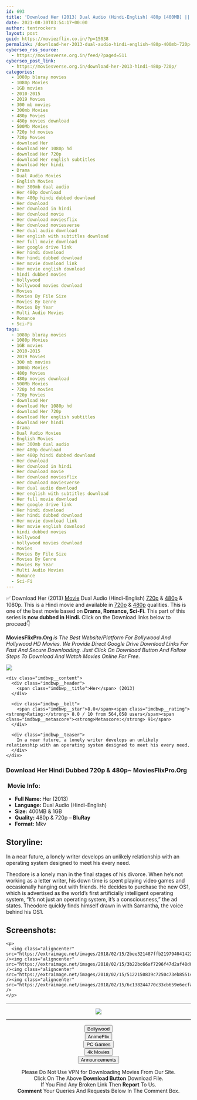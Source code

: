 ```yaml
---
id: 693
title: 'Download Her (2013) Dual Audio (Hindi-English) 480p [400MB] || 720p [1GB]'
date: 2021-08-30T03:54:17+00:00
author: tentrockers
layout: post
guid: https://moviezflix.co.in/?p=15038
permalink: /download-her-2013-dual-audio-hindi-english-480p-400mb-720p-1gb/
cyberseo_rss_source:
  - https://moviesverse.org.in/feed/?paged=511
cyberseo_post_link:
  - https://moviesverse.org.in/download-her-2013-hindi-480p-720p/
categories:
  - 1080p bluray movies
  - 1080p Movies
  - 1GB movies
  - 2010-2015
  - 2019 Movies
  - 300 mb movies
  - 300mb Movies
  - 480p Movies
  - 480p movies download
  - 500Mb Movies
  - 720p hd movies
  - 720p Movies
  - download Her
  - download Her 1080p hd
  - download Her 720p
  - download Her english subtitles
  - download Her hindi
  - Drama
  - Dual Audio Movies
  - English Movies
  - Her 300mb dual audio
  - Her 480p download
  - Her 480p hindi dubbed download
  - Her download
  - Her download in hindi
  - Her download movie
  - Her download moviesflix
  - Her download moviesverse
  - Her dual audio download
  - Her english with subtitles download
  - Her full movie download
  - Her google drive link
  - Her hindi download
  - Her hindi dubbed download
  - Her movie download link
  - Her movie english download
  - hindi dubbed movies
  - Hollywood
  - hollywood movies download
  - Movies
  - Movies By File Size
  - Movies By Genre
  - Movies By Year
  - Multi Audio Movies
  - Romance
  - Sci-Fi
tags:
  - 1080p bluray movies
  - 1080p Movies
  - 1GB movies
  - 2010-2015
  - 2019 Movies
  - 300 mb movies
  - 300mb Movies
  - 480p Movies
  - 480p movies download
  - 500Mb Movies
  - 720p hd movies
  - 720p Movies
  - download Her
  - download Her 1080p hd
  - download Her 720p
  - download Her english subtitles
  - download Her hindi
  - Drama
  - Dual Audio Movies
  - English Movies
  - Her 300mb dual audio
  - Her 480p download
  - Her 480p hindi dubbed download
  - Her download
  - Her download in hindi
  - Her download movie
  - Her download moviesflix
  - Her download moviesverse
  - Her dual audio download
  - Her english with subtitles download
  - Her full movie download
  - Her google drive link
  - Her hindi download
  - Her hindi dubbed download
  - Her movie download link
  - Her movie english download
  - hindi dubbed movies
  - Hollywood
  - hollywood movies download
  - Movies
  - Movies By File Size
  - Movies By Genre
  - Movies By Year
  - Multi Audio Movies
  - Romance
  - Sci-Fi
---
```

<div class="thecontent clearfix">
  <p>
    ✅ Download Her (2013) <a href="https://moviesverse.org.in/category/movies/" data-wpel-link="internal">Movie</a> Dual Audio (Hindi-English) <a href="https://moviesverse.org.in/720p-movies/" data-wpel-link="internal">720p</a>&nbsp;&&nbsp;<a href="https://moviesverse.org.in/480p-movies/" data-wpel-link="internal">480p</a> & 1080p. This is a Hindi movie and available in <a href="https://moviesverse.org.in/720p-movies/" data-wpel-link="internal">720p</a>&nbsp;&&nbsp;<a href="https://moviesverse.org.in/480p-movies/" data-wpel-link="internal">480p</a> qualities. This is one of the best movie based on <strong>Drama, Romance, Sci-Fi</strong>. This part of this series is <strong>now dubbed in <span>Hindi.&nbsp;</span></strong><span>Click on the Download links below to proceed👇</span>
  </p>
  
  <p>
    <strong><span>MoviesFlixPro.Org&nbsp;</span></strong><em>is The Best Website/Platform For Bollywood And Hollywood HD Movies. We Provide Direct Google Drive Download Links For Fast And Secure Downloading. Just Click On Download Button And Follow Steps To&nbsp;Download And Watch Movies Online For Free.</em>
  </p>
  
  <div class="imdbwp imdbwp--movie dark">
    <div class="imdbwp__thumb">
      <a class="imdbwp__link" target="_blank" title="Her" href="https://www.imdb.com/title/tt1798709/" rel="nofollow external noopener noreferrer" data-wpel-link="external"><img class="imdbwp__img" src="https://m.media-amazon.com/images/M/MV5BMjA1Nzk0OTM2OF5BMl5BanBnXkFtZTgwNjU2NjEwMDE@._V1_SX300.jpg" /></a>
    </div>
    
    <div class="imdbwp__content">
      <div class="imdbwp__header">
        <span class="imdbwp__title">Her</span> (2013)
      </div>
      
      <div class="imdbwp__belt">
        <span class="imdbwp__star">8.0</span><span class="imdbwp__rating"><strong>Rating:</strong> 8.0 / 10 from 564,058 users</span><span class="imdbwp__metascore"><strong>Metascore:</strong> 91</span>
      </div>
      
      <div class="imdbwp__teaser">
        In a near future, a lonely writer develops an unlikely relationship with an operating system designed to meet his every need.
      </div>
    </div>
  </div>
  
  <h3>
    <span>Download Her Hindi Dubbed 720p & 480p~ MoviesFlixPro.Org</span>
  </h3>
  
  <h3>
    <span>&nbsp;Movie Info:&nbsp;</span>
  </h3>
  
  <ul>
    <li>
      <strong>Full Name: </strong>Her (2013)
    </li>
    <li>
      <strong>Language:</strong> Dual Audio (Hindi-English)
    </li>
    <li>
      <strong>Size:</strong> 400MB & 1GB
    </li>
    <li>
      <strong>Quality:</strong> 480p & 720p – <span><strong>BluRay</strong></span>
    </li>
    <li>
      <strong>Format:</strong>&nbsp;Mkv
    </li>
  </ul>
  
  <h2>
    <span>Storyline:</span>
  </h2>
  
  <p>
    In a near future, a lonely writer develops an unlikely relationship with an operating system designed to meet his every need.
  </p>
  
  <div>
    Theodore is a lonely man in the final stages of his divorce. When he’s not working as a letter writer, his down time is spent playing video games and occasionally hanging out with friends. He decides to purchase the new OS1, which is advertised as the world’s first artificially intelligent operating system, “It’s not just an operating system, it’s a consciousness,” the ad states. Theodore quickly finds himself drawn in with Samantha, the voice behind his OS1.
  </div>
  
  <div class="summary_text">
    <h2>
      <span>Screenshots:</span>
    </h2>
    
    <p>
      <img class="aligncenter" src="https://extraimage.net/images/2018/02/15/2bee321487ffb21979404142235c46de.jpg" /><img class="aligncenter" src="https://extraimage.net/images/2018/02/15/3b22bc66af7296f47d2af48d03911ec7.jpg" /><img class="aligncenter" src="https://extraimage.net/images/2018/02/15/5122150839c7250c73eb85514bc30068.jpg" /><img class="aligncenter" src="https://extraimage.net/images/2018/02/15/6c138244770c33cb659e6ecfa7ee9bd6.jpg" />
    </p>
  </div>
</div>

<center>
  </p> 
  
  <hr />
  
  <p>
    <a href="http://gdrivepro.xyz/join.php" data-wpel-link="external" target="_blank" rel="nofollow external noopener noreferrer"><img src="https://i.imgur.com/FhMdWdW.png" /></a>
  </p>
  
  <hr />
  
  <p>
    <a href="https://dogemovies.xyz" target="_blank" data-wpel-link="external" rel="nofollow external noopener noreferrer"><button class="button button5">Bollywood</button></a><br /> <a href="https://animeflix.in" target="_blank" data-wpel-link="external" rel="nofollow external noopener noreferrer"><button class="button button5">AnimeFlix</button></a><br /> <a href="https://gamesflix.net/" target="_blank" data-wpel-link="external" rel="nofollow external noopener noreferrer"><button class="button button5">PC Games</button></a><br /> <a href="https://uhdmovies.in" target="_blank" data-wpel-link="external" rel="nofollow external noopener noreferrer"><button class="button button5">4k Movies</button></a><br /> <a href="https://moviesverse.org.in/announcements/" target="_blank" data-wpel-link="internal" rel="noopener"><button class="button button5">Announcements</button></a>
  </p>
  
  <div class="alert alert-danger">
    Please Do Not Use VPN for Downloading Movies From Our Site.
  </div>
  
  <div class="alert alert-success">
    Click On The Above <strong>Download Button</strong> Download File.
  </div>
  
  <div class="alert alert-warning">
    If You Find Any Broken Link Then <strong>Report</strong> To Us.
  </div>
  
  <div class="alert alert-info">
    <strong>Comment</strong> Your Queries And Requests Below In The Comment Box.
  </div>
  
  <p>
    </center>
  </p>